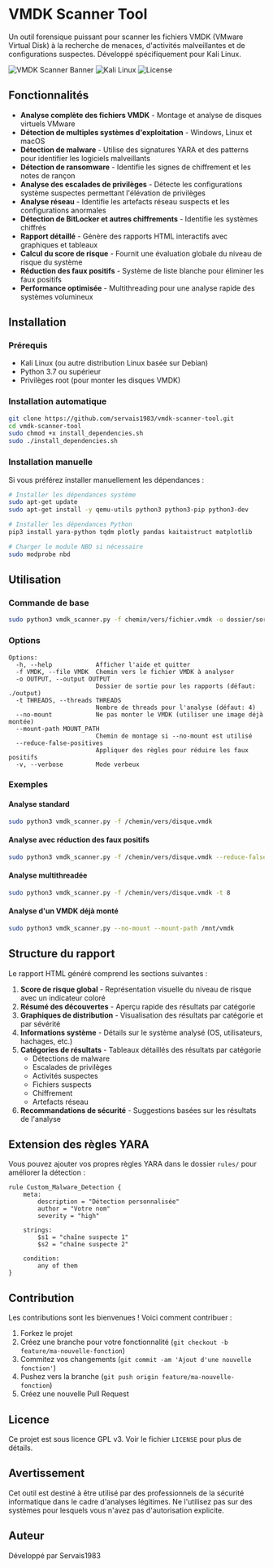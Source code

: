 # VMDK Scanner Tool

Un outil forensique puissant pour scanner les fichiers VMDK (VMware Virtual Disk) à la recherche de menaces, d'activités malveillantes et de configurations suspectes. Développé spécifiquement pour Kali Linux.

![VMDK Scanner Banner](https://img.shields.io/badge/VMDK%20Scanner-v1.0-blue)
![Kali Linux](https://img.shields.io/badge/Kali%20Linux-2023.1-black)
![License](https://img.shields.io/badge/License-GPL%20v3-green)

## Fonctionnalités

- **Analyse complète des fichiers VMDK** - Montage et analyse de disques virtuels VMware
- **Détection de multiples systèmes d'exploitation** - Windows, Linux et macOS
- **Détection de malware** - Utilise des signatures YARA et des patterns pour identifier les logiciels malveillants
- **Détection de ransomware** - Identifie les signes de chiffrement et les notes de rançon
- **Analyse des escalades de privilèges** - Détecte les configurations système suspectes permettant l'élévation de privilèges
- **Analyse réseau** - Identifie les artefacts réseau suspects et les configurations anormales
- **Détection de BitLocker et autres chiffrements** - Identifie les systèmes chiffrés
- **Rapport détaillé** - Génère des rapports HTML interactifs avec graphiques et tableaux
- **Calcul du score de risque** - Fournit une évaluation globale du niveau de risque du système
- **Réduction des faux positifs** - Système de liste blanche pour éliminer les faux positifs
- **Performance optimisée** - Multithreading pour une analyse rapide des systèmes volumineux

## Installation

### Prérequis

- Kali Linux (ou autre distribution Linux basée sur Debian)
- Python 3.7 ou supérieur
- Privilèges root (pour monter les disques VMDK)

### Installation automatique

```bash
git clone https://github.com/servais1983/vmdk-scanner-tool.git
cd vmdk-scanner-tool
sudo chmod +x install_dependencies.sh
sudo ./install_dependencies.sh
```

### Installation manuelle

Si vous préférez installer manuellement les dépendances :

```bash
# Installer les dépendances système
sudo apt-get update
sudo apt-get install -y qemu-utils python3 python3-pip python3-dev

# Installer les dépendances Python
pip3 install yara-python tqdm plotly pandas kaitaistruct matplotlib

# Charger le module NBD si nécessaire
sudo modprobe nbd
```

## Utilisation

### Commande de base

```bash
sudo python3 vmdk_scanner.py -f chemin/vers/fichier.vmdk -o dossier/sortie
```

### Options

```
Options:
  -h, --help            Afficher l'aide et quitter
  -f VMDK, --file VMDK  Chemin vers le fichier VMDK à analyser
  -o OUTPUT, --output OUTPUT
                        Dossier de sortie pour les rapports (défaut: ./output)
  -t THREADS, --threads THREADS
                        Nombre de threads pour l'analyse (défaut: 4)
  --no-mount            Ne pas monter le VMDK (utiliser une image déjà montée)
  --mount-path MOUNT_PATH
                        Chemin de montage si --no-mount est utilisé
  --reduce-false-positives
                        Appliquer des règles pour réduire les faux positifs
  -v, --verbose         Mode verbeux
```

### Exemples

#### Analyse standard
```bash
sudo python3 vmdk_scanner.py -f /chemin/vers/disque.vmdk
```

#### Analyse avec réduction des faux positifs
```bash
sudo python3 vmdk_scanner.py -f /chemin/vers/disque.vmdk --reduce-false-positives
```

#### Analyse multithreadée
```bash
sudo python3 vmdk_scanner.py -f /chemin/vers/disque.vmdk -t 8
```

#### Analyse d'un VMDK déjà monté
```bash
sudo python3 vmdk_scanner.py --no-mount --mount-path /mnt/vmdk
```

## Structure du rapport

Le rapport HTML généré comprend les sections suivantes :

1. **Score de risque global** - Représentation visuelle du niveau de risque avec un indicateur coloré
2. **Résumé des découvertes** - Aperçu rapide des résultats par catégorie
3. **Graphiques de distribution** - Visualisation des résultats par catégorie et par sévérité
4. **Informations système** - Détails sur le système analysé (OS, utilisateurs, hachages, etc.)
5. **Catégories de résultats** - Tableaux détaillés des résultats par catégorie
   - Détections de malware
   - Escalades de privilèges
   - Activités suspectes
   - Fichiers suspects
   - Chiffrement
   - Artefacts réseau
6. **Recommandations de sécurité** - Suggestions basées sur les résultats de l'analyse

## Extension des règles YARA

Vous pouvez ajouter vos propres règles YARA dans le dossier `rules/` pour améliorer la détection :

```yara
rule Custom_Malware_Detection {
    meta:
        description = "Détection personnalisée"
        author = "Votre nom"
        severity = "high"
    
    strings:
        $s1 = "chaîne suspecte 1"
        $s2 = "chaîne suspecte 2"
    
    condition:
        any of them
}
```

## Contribution

Les contributions sont les bienvenues ! Voici comment contribuer :

1. Forkez le projet
2. Créez une branche pour votre fonctionnalité (`git checkout -b feature/ma-nouvelle-fonction`)
3. Commitez vos changements (`git commit -am 'Ajout d'une nouvelle fonction'`)
4. Pushez vers la branche (`git push origin feature/ma-nouvelle-fonction`)
5. Créez une nouvelle Pull Request

## Licence

Ce projet est sous licence GPL v3. Voir le fichier `LICENSE` pour plus de détails.

## Avertissement

Cet outil est destiné à être utilisé par des professionnels de la sécurité informatique dans le cadre d'analyses légitimes. Ne l'utilisez pas sur des systèmes pour lesquels vous n'avez pas d'autorisation explicite.

## Auteur

Développé par Servais1983